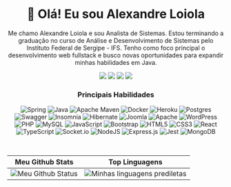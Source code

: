 <h1 align="center">👋 Olá! Eu sou Alexandre Loiola</h1>

<p align="center">
Me chamo Alexandre Loiola e sou Analista de Sistemas. Estou terminando a graduação no curso de Análise e Desenvolvimento de Sistemas pelo Instituto Federal de Sergipe - IFS. Tenho como foco principal o desenvolvimento web fullstack e  busco novas oportunidades para expandir minhas habilidades em Java.
</p>
<div align="center"> 
  <a href="https://www.linkedin.com/in/AlexandreLoiola-backend" target="_blank"><img src="https://img.shields.io/badge/-LinkedIn-%230077B5?style=for-the-badge&logo=linkedin&logoColor=white" target="_blank"></a> 
  <a href="https://leetcode.com/AlexandreLoiola/"><img src="https://img.shields.io/badge/LeetCode-000000?style=for-the-badge&logo=LeetCode&logoColor=#d16c06"></a>
  <a href="https://instagram.com/_alexandre_loiola_" target="_blank"><img src="https://img.shields.io/badge/-Instagram-%23E4405F?style=for-the-badge&logo=instagram&logoColor=white" target="_blank"></a>
  <a href="mailto:alexadre.loiola.741@gmail.com"><img src="https://img.shields.io/badge/-Gmail-%23333?style=for-the-badge&logo=gmail&logoColor=white" target="_blank"></a 
</div>

<br>

### Principais Habilidades
![Spring](https://img.shields.io/badge/spring-%236DB33F.svg?style=for-the-badge&logo=spring&logoColor=white)
![Java](https://img.shields.io/badge/java-%23ED8B00.svg?style=for-the-badge&logo=openjdk&logoColor=white)
![Apache Maven](https://img.shields.io/badge/Apache%20Maven-C71A36?style=for-the-badge&logo=Apache%20Maven&logoColor=white)
![Docker](https://img.shields.io/badge/docker-%230db7ed.svg?style=for-the-badge&logo=docker&logoColor=white)
![Heroku](https://img.shields.io/badge/heroku-%23430098.svg?style=for-the-badge&logo=heroku&logoColor=white)
![Postgres](https://img.shields.io/badge/postgres-%23316192.svg?style=for-the-badge&logo=postgresql&logoColor=white)
![Swagger](https://img.shields.io/badge/-Swagger-%23Clojure?style=for-the-badge&logo=swagger&logoColor=white)
![Insomnia](https://img.shields.io/badge/Insomnia-black?style=for-the-badge&logo=insomnia&logoColor=5849BE)
![Hibernate](https://img.shields.io/badge/Hibernate-59666C?style=for-the-badge&logo=Hibernate&logoColor=white)
![Joomla](https://img.shields.io/badge/joomla-%235091CD.svg?style=for-the-badge&logo=joomla&logoColor=white)
![Apache](https://img.shields.io/badge/apache-%23D42029.svg?style=for-the-badge&logo=apache&logoColor=white)
![WordPress](https://img.shields.io/badge/WordPress-%23117AC9.svg?style=for-the-badge&logo=WordPress&logoColor=white)
![PHP](https://img.shields.io/badge/php-%23777BB4.svg?style=for-the-badge&logo=php&logoColor=white)
![MySQL](https://img.shields.io/badge/mysql-%2300f.svg?style=for-the-badge&logo=mysql&logoColor=white)
![JavaScript](https://img.shields.io/badge/javascript-%23323330.svg?style=for-the-badge&logo=javascript&logoColor=%23F7DF1E)
![Bootstrap](https://img.shields.io/badge/bootstrap-%238511FA.svg?style=for-the-badge&logo=bootstrap&logoColor=white)
![HTML5](https://img.shields.io/badge/html5-%23E34F26.svg?style=for-the-badge&logo=html5&logoColor=white)
![CSS3](https://img.shields.io/badge/css3-%231572B6.svg?style=for-the-badge&logo=css3&logoColor=white)
![React](https://img.shields.io/badge/react-%2320232a.svg?style=for-the-badge&logo=react&logoColor=%2361DAFB)
![TypeScript](https://img.shields.io/badge/typescript-%23007ACC.svg?style=for-the-badge&logo=typescript&logoColor=white)
![Socket.io](https://img.shields.io/badge/Socket.io-black?style=for-the-badge&logo=socket.io&badgeColor=010101)
![NodeJS](https://img.shields.io/badge/node.js-6DA55F?style=for-the-badge&logo=node.js&logoColor=white)
![Express.js](https://img.shields.io/badge/express.js-%23404d59.svg?style=for-the-badge&logo=express&logoColor=%2361DAFB)
![Jest](https://img.shields.io/badge/-jest-%23C21325?style=for-the-badge&logo=jest&logoColor=white)
![MongoDB](https://img.shields.io/badge/MongoDB-%234ea94b.svg?style=for-the-badge&logo=mongodb&logoColor=white)

<br>
 
| Meu Github Stats | Top Linguagens |
| --- | --- |
| ![Meu Github Status](https://github-readme-stats.vercel.app/api?username=AlexandreLoiola&show_icons=true&title_color=9932CC&icon_color=9932CC&text_color=9f9f9f&bg_color=151515&count_private=true) | ![Minhas linguagens prediletas](https://github-readme-stats.vercel.app/api/top-langs/?username=AlexandreLoiola&show_icons=true&title_color=9932CC&icon_color=9932CC&text_color=9f9f9f&bg_color=151515&count_private=true&layout=compact) |
